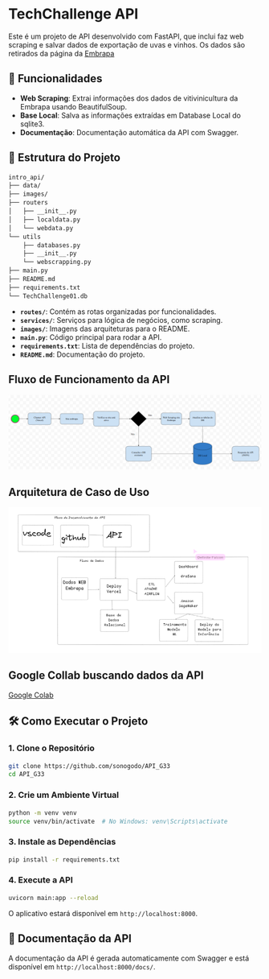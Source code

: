 # TechChallenge API

Este é um projeto de API desenvolvido com FastAPI, que inclui faz web scraping e salvar dados de exportação de uvas e vinhos.
Os dados são retirados da página da [Embrapa](http://vitibrasil.cnpuv.embrapa.br/index.php?opcao=opt_01)

## 🚀 Funcionalidades

- **Web Scraping**: Extrai informações dos dados de vitivinicultura da Embrapa usando BeautifulSoup.
- **Base Local**: Salva as informações extraídas em Database Local do sqlite3.
- **Documentação**: Documentação automática da API com Swagger.

## 📁 Estrutura do Projeto

```bash
intro_api/
├── data/
├── images/
├── routers
│   ├── __init__.py
│   ├── localdata.py
│   └── webdata.py
└── utils
    ├── databases.py
    ├── __init__.py
    └── webscrapping.py
├── main.py
├── README.md
├── requirements.txt
└── TechChallenge01.db
```

- **`routes/`**: Contém as rotas organizadas por funcionalidades.
- **`services/`**: Serviços para lógica de negócios, como scraping.
- **`images/`**: Imagens das arquiteturas para o README.
- **`main.py`**: Código principal para rodar a API.
- **`requirements.txt`**: Lista de dependências do projeto.
- **`README.md`**: Documentação do projeto.

## Fluxo de Funcionamento da API

![Fluxo de Dados da API](images/fluxo_dados_api.png)

## Arquitetura de Caso de Uso

![Caso de Uso](images/caso_de_uso.png)

## Google Collab buscando dados da API

[Google Colab](https://colab.research.google.com/drive/1th5pb1I35dywcHTtesanzCuJHD49PjYP?usp=sharing)

## 🛠️ Como Executar o Projeto

### 1. Clone o Repositório

```bash
git clone https://github.com/sonogodo/API_G33
cd API_G33
```

### 2. Crie um Ambiente Virtual

```bash
python -m venv venv
source venv/bin/activate  # No Windows: venv\Scripts\activate
```

### 3. Instale as Dependências

```bash
pip install -r requirements.txt
```

### 4. Execute a API

```bash 
uvicorn main:app --reload
```

O aplicativo estará disponível em `http://localhost:8000`.


## 📖 Documentação da API

A documentação da API é gerada automaticamente com Swagger e está disponível em `http://localhost:8000/docs/`.


